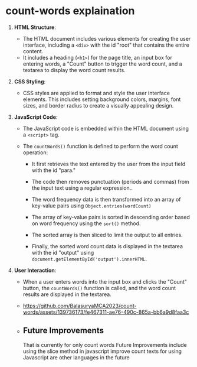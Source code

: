 # count-words explaination

1. **HTML Structure**:
   - The HTML document includes various elements for creating the user interface, including a `<div>` with the id "root" that contains the entire content.
   - It includes a heading (`<h1>`) for the page title, an input box for entering words, a "Count" button to trigger the word count, and a textarea to display the word count results.

2. **CSS Styling**:
   - CSS styles are applied to format and style the user interface elements. This includes setting background colors, margins, font sizes, and border radius to create a visually appealing design.

3. **JavaScript Code**:
   - The JavaScript code is embedded within the HTML document using a `<script>` tag.

   - The `countWords()` function is defined to perform the word count operation:
     - It first retrieves the text entered by the user from the input field with the id "para."

     - The code then removes punctuation (periods and commas) from the input text using a regular expression..

     - The word frequency data is then transformed into an array of key-value pairs using `Object.entries(wordCount)`

     - The array of key-value pairs is sorted in descending order based on word frequency using the `sort()` method.

     - The sorted array is then sliced to limit the output to all entries.

     - Finally, the sorted word count data is displayed in the textarea with the id "output" using `document.getElementById('output').innerHTML`.

4. **User Interaction**:
   - When a user enters words into the input box and clicks the "Count" button, the `countWords()` function is called, and the word count results are displayed in the textarea.
  
   - https://github.com/BalasuryaMCA2023/count-words/assets/139736173/fe467311-ae76-490c-865a-bb6a9d8faa3c
  
   - ## Future Improvements
  
     That is currently  for only count words  Future Improvements include using the slice method in javascript improve count texts for using Javascript are other languages in the future 
